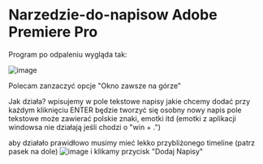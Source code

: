 # Narzedzie-do-napisow Adobe Premiere Pro
Program po odpaleniu wygląda tak: 


![image](https://github.com/NertiPL/Narzedzie-do-napisow/assets/109041164/7c2ff06a-3589-41d6-936b-8abc8d75e14b)

Polecam zanzaczyć opcje "Okno zawsze na górze"

Jak działa?
wpisujemy w pole tekstowe napisy jakie chcemy dodać przy każdym kliknięciu ENTER będzie tworzyć się osobny nowy napis
pole tekstowe może zawierać polskie znaki, emotki itd
(emotki z aplikacji windowsa nie działają jeśli chodzi o "win + .")

aby działało prawidłowo musimy mieć lekko przybliżonego timeline (patrz pasek na dole)
![image](https://github.com/NertiPL/Narzedzie-do-napisow/assets/109041164/7c02421a-411a-4484-840f-78184263627d)
i klikamy przycisk "Dodaj Napisy"
